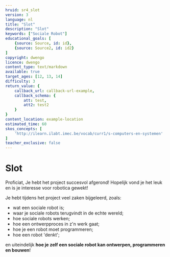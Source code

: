 ```yaml
---
hruid: sr4_slot
version: 3
language: nl
title: "Slot"
description: "Slot"
keywords: ["Sociale Robot"]
educational_goals: [
    {source: Source, id: id}, 
    {source: Source2, id: id2}
]
copyright: dwengo
licence: dwengo
content_type: text/markdown
available: true
target_ages: [12, 13, 14]
difficulty: 3
return_value: {
    callback_url: callback-url-example,
    callback_schema: {
        att: test,
        att2: test2
    }
}
content_location: example-location
estimated_time: 60
skos_concepts: [
    'http://ilearn.ilabt.imec.be/vocab/curr1/s-computers-en-systemen'
]
teacher_exclusive: false
---
```


# Slot
Proficiat, Je hebt het project succesvol afgerond!
Hopelijk vond je het leuk en is je interesse voor robotica gewekt!

<div class="alert alert-box alert-success">
Je hebt tijdens het project veel zaken bijgeleerd, zoals: 
<br>
<ul>
<li>wat een sociale robot is;</li>
<li>waar je sociale robots terugvindt in de echte wereld;</li>
<li>hoe sociale robots werken;</li>
<li>hoe een ontwerpproces in z'n werk gaat;</li>
<li>hoe je een robot moet programmeren;</li>
<li>hoe een robot 'denkt';</li>
</ul>

en uiteindelijk <strong>hoe je zelf een sociale robot kan ontwerpen, programmeren en bouwen</strong>!
</div>